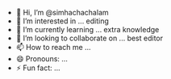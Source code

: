 - 👋 Hi, I’m @simhachachalam
- 👀 I’m interested in ... editing 
- 🌱 I’m currently learning ... extra knowledge 
- 💞️ I’m looking to collaborate on ... best editor
- 📫 How to reach me ... 
- 😄 Pronouns: ...
- ⚡ Fun fact: ...

<!---
simhachachalam/simhachachalam is a ✨ special ✨ repository because its `README.md` (this file) appears on your GitHub profile.
You can click the Preview link to take a look at your changes.
--->
